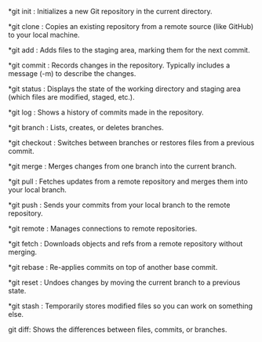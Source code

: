 *git init
: Initializes a new Git repository in the current directory.

*git clone
: Copies an existing repository from a remote source (like GitHub) to your local machine.

*git add
: Adds files to the staging area, marking them for the next commit.

*git commit
: Records changes in the repository. Typically includes a message (-m) to describe the changes.

*git status
: Displays the state of the working directory and staging area (which files are modified, staged, etc.).

*git log
: Shows a history of commits made in the repository.

*git branch
: Lists, creates, or deletes branches.

*git checkout
: Switches between branches or restores files from a previous commit.

*git merge
: Merges changes from one branch into the current branch.

*git pull
: Fetches updates from a remote repository and merges them into your local branch.

*git push
: Sends your commits from your local branch to the remote repository.

*git remote
: Manages connections to remote repositories.

*git fetch
: Downloads objects and refs from a remote repository without merging.

*git rebase
: Re-applies commits on top of another base commit.

*git reset
: Undoes changes by moving the current branch to a previous state.

*git stash
: Temporarily stores modified files so you can work on something else.

git diff: Shows the differences between files, commits, or branches.
